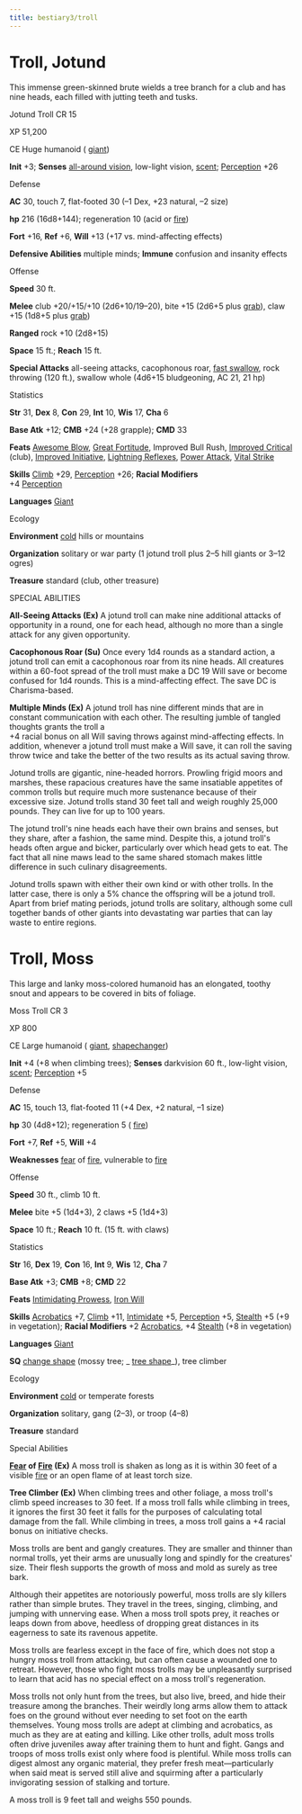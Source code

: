```yaml
---
title: bestiary3/troll
---
```

# Troll, Jotund

This immense green-skinned brute wields a tree branch for a club and has nine heads, each filled with jutting teeth and tusks.

Jotund Troll CR 15

XP 51,200

CE Huge humanoid ( [giant](monsters/creatureTypes.md#_giant-subtype))

**Init** +3; **Senses** [all-around vision](monsters/universalMonsterRules.md#_all-around-vision), low-light vision, [scent](monsters/universalMonsterRules.md#_scent); [Perception](skills/perception.md#_perception) +26

Defense

**AC** 30, touch 7, flat-footed 30 (–1 Dex, +23 natural, –2 size)

**hp** 216 (16d8+144); regeneration 10 (acid or [fire](monsters/creatureTypes.md#_fire-subtype))

**Fort** +16, **Ref** +6, **Will** +13 (+17 vs. mind-affecting effects)

**Defensive Abilities** multiple minds; **Immune** confusion and insanity effects

Offense

**Speed** 30 ft.

**Melee** club +20/+15/+10 (2d6+10/19–20), bite +15 (2d6+5 plus [grab](monsters/universalMonsterRules.md#_grab)), claw +15 (1d8+5 plus [grab](monsters/universalMonsterRules.md#_grab))

**Ranged** rock +10 (2d8+15)

**Space** 15 ft.; **Reach** 15 ft.

**Special Attacks** all-seeing attacks, cacophonous roar, [fast swallow](monsters/universalMonsterRules.md#_fast-swallow), rock throwing (120 ft.), swallow whole (4d6+15 bludgeoning, AC 21, 21 hp)

Statistics

**Str** 31, **Dex** 8, **Con** 29, **Int** 10, **Wis** 17, **Cha** 6

**Base Atk** +12; **CMB** +24 (+28 grapple); **CMD** 33

**Feats** [Awesome Blow](monsters/monsterFeats.md#_awesome-blow), [Great Fortitude](feats.md#_great-fortitude), Improved Bull Rush, [Improved Critical](feats.md#_improved-critical) (club), [Improved Initiative](feats.md#_improved-initiative), [Lightning Reflexes](feats.md#_lightning-reflexes), [Power Attack](feats.md#_power-attack), [Vital Strike](feats.md#_vital-strike)

**Skills** [Climb](skills/climb.md#_climb) +29, [Perception](skills/perception.md#_perception) +26; **Racial Modifiers**   
+4 [Perception](skills/perception.md#_perception)

**Languages** [Giant](monsters/creatureTypes.md#_giant-subtype)

Ecology

**Environment** [cold](monsters/creatureTypes.md#_cold-subtype) hills or mountains

**Organization** solitary or war party (1 jotund troll plus 2–5 hill giants or 3–12 ogres)

**Treasure** standard (club, other treasure)

SPECIAL ABILITIES

**All-Seeing Attacks (Ex)** A jotund troll can make nine additional attacks of opportunity in a round, one for each head, although no more than a single attack for any given opportunity.

**Cacophonous Roar (Su)** Once every 1d4 rounds as a standard action, a jotund troll can emit a cacophonous roar from its nine heads. All creatures within a 60-foot spread of the troll must make a DC 19 Will save or become confused for 1d4 rounds. This is a mind-affecting effect. The save DC is Charisma-based.

**Multiple Minds (Ex)** A jotund troll has nine different minds that are in constant communication with each other. The resulting jumble of tangled thoughts grants the troll a   
+4 racial bonus on all Will saving throws against mind-affecting effects. In addition, whenever a jotund troll must make a Will save, it can roll the saving throw twice and take the better of the two results as its actual saving throw.

Jotund trolls are gigantic, nine-headed horrors. Prowling frigid moors and marshes, these rapacious creatures have the same insatiable appetites of common trolls but require much more sustenance because of their excessive size. Jotund trolls stand 30 feet tall and weigh roughly 25,000 pounds. They can live for up to 100 years.

The jotund troll's nine heads each have their own brains and senses, but they share, after a fashion, the same mind. Despite this, a jotund troll's heads often argue and bicker, particularly over which head gets to eat. The fact that all nine maws lead to the same shared stomach makes little difference in such culinary disagreements.

Jotund trolls spawn with either their own kind or with other trolls. In the latter case, there is only a 5% chance the offspring will be a jotund troll. Apart from brief mating periods, jotund trolls are solitary, although some cull together bands of other giants into devastating war parties that can lay waste to entire regions.

# Troll, Moss

This large and lanky moss-colored humanoid has an elongated, toothy snout and appears to be covered in bits of foliage.

Moss Troll CR 3

XP 800

CE Large humanoid ( [giant](monsters/creatureTypes.md#_giant-subtype), [shapechanger](monsters/creatureTypes.md#_shapechanger-subtype))

**Init** +4 (+8 when climbing trees); **Senses** darkvision 60 ft., low-light vision, [scent](monsters/universalMonsterRules.md#_scent); [Perception](skills/perception.md#_perception) +5

Defense

**AC** 15, touch 13, flat-footed 11 (+4 Dex, +2 natural, –1 size)

**hp** 30 (4d8+12); regeneration 5 ( [fire](monsters/creatureTypes.md#_fire-subtype))

**Fort** +7, **Ref** +5, **Will** +4

**Weaknesses** [fear](monsters/universalMonsterRules.md#_fear-(su-or-sp)) of [fire](monsters/creatureTypes.md#_fire-subtype), vulnerable to [fire](monsters/creatureTypes.md#_fire-subtype)

Offense

**Speed** 30 ft., climb 10 ft.

**Melee** bite +5 (1d4+3), 2 claws +5 (1d4+3)

**Space** 10 ft.; **Reach** 10 ft. (15 ft. with claws)

Statistics

**Str** 16, **Dex** 19, **Con** 16, **Int** 9, **Wis** 12, **Cha** 7

**Base Atk** +3; **CMB** +8; **CMD** 22

**Feats** [Intimidating Prowess](feats.md#_intimidating-prowess), [Iron Will](feats.md#_iron-will)

**Skills** [Acrobatics](skills/acrobatics.md#_acrobatics) +7, [Climb](skills/climb.md#_climb) +11, [Intimidate](skills/intimidate.md#_intimidate) +5, [Perception](skills/perception.md#_perception) +5, [Stealth](skills/stealth.md#_stealth) +5 (+9 in vegetation); **Racial Modifiers** +2 [Acrobatics](skills/acrobatics.md#_acrobatics), +4 [Stealth](skills/stealth.md#_stealth) (+8 in vegetation)

**Languages** [Giant](monsters/creatureTypes.md#_giant-subtype)

**SQ** [change shape](monsters/universalMonsterRules.md#_change-shape) (mossy tree; _ [tree shape](spells/treeShape.md#_tree-shape)_), tree climber

Ecology

**Environment** [cold](monsters/creatureTypes.md#_cold-subtype) or temperate forests

**Organization** solitary, gang (2–3), or troop (4–8)

**Treasure** standard

Special Abilities

**[Fear](monsters/universalMonsterRules.md#_fear-(su-or-sp)) of [Fire](monsters/creatureTypes.md#_fire-subtype) (Ex)** A moss troll is shaken as long as it is within 30 feet of a visible [fire](monsters/creatureTypes.md#_fire-subtype) or an open flame of at least torch size.

**Tree Climber (Ex)** When climbing trees and other foliage, a moss troll's climb speed increases to 30 feet. If a moss troll falls while climbing in trees, it ignores the first 30 feet it falls for the purposes of calculating total damage from the fall. While climbing in trees, a moss troll gains a +4 racial bonus on initiative checks.

Moss trolls are bent and gangly creatures. They are smaller and thinner than normal trolls, yet their arms are unusually long and spindly for the creatures' size. Their flesh supports the growth of moss and mold as surely as tree bark.

Although their appetites are notoriously powerful, moss trolls are sly killers rather than simple brutes. They travel in the trees, singing, climbing, and jumping with unnerving ease. When a moss troll spots prey, it reaches or leaps down from above, heedless of dropping great distances in its eagerness to sate its ravenous appetite.

Moss trolls are fearless except in the face of fire, which does not stop a hungry moss troll from attacking, but can often cause a wounded one to retreat. However, those who fight moss trolls may be unpleasantly surprised to learn that acid has no special effect on a moss troll's regeneration.

Moss trolls not only hunt from the trees, but also live, breed, and hide their treasure among the branches. Their weirdly long arms allow them to attack foes on the ground without ever needing to set foot on the earth themselves. Young moss trolls are adept at climbing and acrobatics, as much as they are at eating and killing. Like other trolls, adult moss trolls often drive juveniles away after training them to hunt and fight. Gangs and troops of moss trolls exist only where food is plentiful. While moss trolls can digest almost any organic material, they prefer fresh meat—particularly when said meat is served still alive and squirming after a particularly invigorating session of stalking and torture.

A moss troll is 9 feet tall and weighs 550 pounds.

